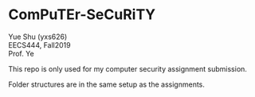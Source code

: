 # ComPuTEr-SeCuRiTY
  Yue Shu (yxs626)  
  EECS444, Fall2019  
  Prof. Ye 

This repo is only used for my computer security assignment submission. 

Folder structures are in the same setup as the assignments.
